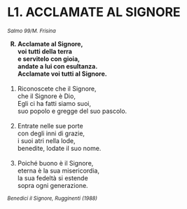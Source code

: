 # L1. ACCLAMATE AL SIGNORE

<sub><i>Salmo 99/M. Frisina</i></sub>
<ol>
  <b><li type="A" value="18">Acclamate al Signore,<br>
    voi tutti della terra<br>
    e servitelo con gioia,<br>
    andate a lui con esultanza.<br>
    Acclamate voi tutti al Signore.</li></b><br>
  <li value="1">Riconoscete che il Signore,<br>
    che il Signore è Dio,<br>
    Egli ci ha fatti siamo suoi,<br>
    suo popolo e gregge del suo pascolo.</li><br>
  <li>Entrate nelle sue porte<br>
    con degli inni di grazie,<br>
    i suoi atri nella lode,<br>
    benedite, lodate il suo nome.</li><br>
  <li>Poiché buono è il Signore,<br>
    eterna è la sua misericordia,<br>
    la sua fedeltà si estende<br>
    sopra ogni generazione.</li>
</ol>
<sub><i>Benedici il Signore, Rugginenti (1988)</i></sub>
